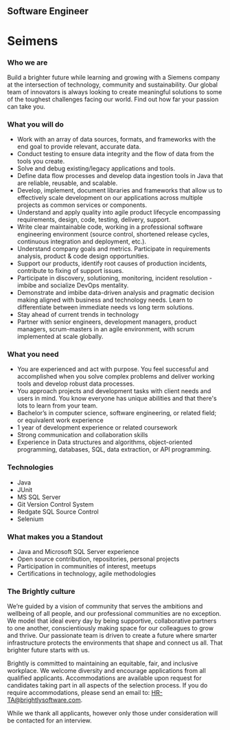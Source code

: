 ## Software Engineer

# Seimens

### Who we are

Build a brighter future while learning and growing with a Siemens company at the intersection of technology, community and sustainability. Our global team of innovators is always looking to create meaningful solutions to some of the toughest challenges facing our world. Find out how far your passion can take you.

### What you will do

- Work with an array of data sources, formats, and frameworks with the end goal to provide relevant, accurate data.
- Conduct testing to ensure data integrity and the flow of data from the tools you create.
- Solve and debug existing/legacy applications and tools.
- Define data flow processes and develop data ingestion tools in Java that are reliable, reusable, and scalable.
- Develop, implement, document libraries and frameworks that allow us to effectively scale development on our applications across multiple projects as common services or components.
- Understand and apply quality into agile product lifecycle encompassing requirements, design, code, testing, delivery, support.
- Write clear maintainable code, working in a professional software engineering environment (source control, shortened release cycles, continuous integration and deployment, etc.).
- Understand company goals and metrics. Participate in requirements analysis, product & code design opportunities.
- Support our products, identify root causes of production incidents, contribute to fixing of support issues.
- Participate in discovery, solutioning, monitoring, incident resolution - imbibe and socialize DevOps mentality.
- Demonstrate and imbibe data-driven analysis and pragmatic decision making aligned with business and technology needs. Learn to differentiate between immediate needs vs long term solutions.
- Stay ahead of current trends in technology
- Partner with senior engineers, development managers, product managers, scrum-masters in an agile environment, with scrum implemented at scale globally.

### What you need

- You are experienced and act with purpose. You feel successful and accomplished when you solve complex problems and deliver working tools and develop robust data processes.
- You approach projects and development tasks with client needs and users in mind. You know everyone has unique abilities and that there's lots to learn from your team.
- Bachelor’s in computer science, software engineering, or related field; or equivalent work experience
- 1 year of development experience or related coursework
- Strong communication and collaboration skills
- Experience in Data structures and algorithms, object-oriented programming, databases, SQL, data extraction, or API programming.

### Technologies
- Java
- JUnit
- MS SQL Server
- Git Version Control System
- Redgate SQL Source Control
- Selenium

### What makes you a Standout
- Java and Microsoft SQL Server experience
- Open source contribution, repositories, personal projects
- Participation in communities of interest, meetups
- Certifications in technology, agile methodologies

### The Brightly culture

We’re guided by a vision of community that serves the ambitions and wellbeing of all people, and our professional communities are no exception. We model that ideal every day by being supportive, collaborative partners to one another, conscientiously making space for our colleagues to grow and thrive. Our passionate team is driven to create a future where smarter infrastructure protects the environments that shape and connect us all. That brighter future starts with us.

Brightly is committed to maintaining an equitable, fair, and inclusive workplace. We welcome diversity and encourage applications from all qualified applicants. Accommodations are available upon request for candidates taking part in all aspects of the selection process. If you do require accommodations, please send an email to: HR-TA@brightlysoftware.com.

While we thank all applicants, however only those under consideration will be contacted for an interview.